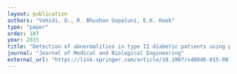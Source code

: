 ```yaml
---
layout: publication
authors: "Vahidi, O., R. Bhushan Gopaluni, E.K. Kwok"
type: "paper"
order: 107
year: 2015
title: "Detection of abnormalities in type II diabetic patients using particle filters"
journal: "Journal of Medical and Biological Engineering"
external_url: "https://link.springer.com/article/10.1007/s40846-015-0018-7"
---
```

